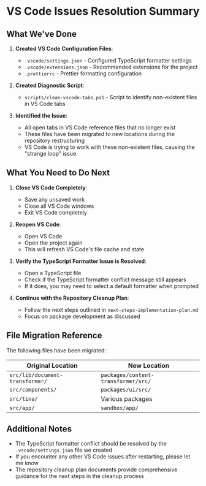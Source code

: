 # VS Code Issues Resolution Summary

## What We've Done

1. **Created VS Code Configuration Files**:

   - `.vscode/settings.json` - Configured TypeScript formatter settings
   - `.vscode/extensions.json` - Recommended extensions for the project
   - `.prettierrc` - Prettier formatting configuration

2. **Created Diagnostic Script**:

   - `scripts/clean-vscode-tabs.ps1` - Script to identify non-existent files in VS Code tabs

3. **Identified the Issue**:
   - All open tabs in VS Code reference files that no longer exist
   - These files have been migrated to new locations during the repository restructuring
   - VS Code is trying to work with these non-existent files, causing the "strange loop" issue

## What You Need to Do Next

1. **Close VS Code Completely**:

   - Save any unsaved work
   - Close all VS Code windows
   - Exit VS Code completely

2. **Reopen VS Code**:

   - Open VS Code
   - Open the project again
   - This will refresh VS Code's file cache and state

3. **Verify the TypeScript Formatter Issue is Resolved**:

   - Open a TypeScript file
   - Check if the TypeScript formatter conflict message still appears
   - If it does, you may need to select a default formatter when prompted

4. **Continue with the Repository Cleanup Plan**:
   - Follow the next steps outlined in `next-steps-implementation-plan.md`
   - Focus on package development as discussed

## File Migration Reference

The following files have been migrated:

| Original Location               | New Location                        |
| ------------------------------- | ----------------------------------- |
| `src/lib/document-transformer/` | `packages/content-transformer/src/` |
| `src/components/`               | `packages/ui/src/`                  |
| `src/tina/`                     | Various packages                    |
| `src/app/`                      | `sandbox/app/`                      |

## Additional Notes

- The TypeScript formatter conflict should be resolved by the `.vscode/settings.json` file we created
- If you encounter any other VS Code issues after restarting, please let me know
- The repository cleanup plan documents provide comprehensive guidance for the next steps in the cleanup process
